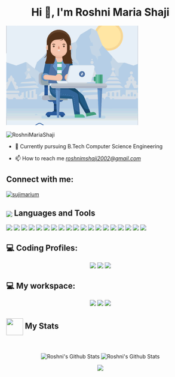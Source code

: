 <h1 align="center">Hi 👋, I'm Roshni Maria Shaji</h1>
<img src="https://github.com/RoshniMariaShaji/RoshniMariaShaji/blob/main/roshni.gif" width="70%" alt="logo.gif"/>
    <br>
    
<p align="left"> <img src="https://komarev.com/ghpvc/?username=RoshniMariaShaji&label=Profile%20views&color=0e75b6&style=flat" alt="RoshniMariaShaji" /> </p>


- 🌱 Currently pursuing B.Tech Computer Science Engineering

- 📫 How to reach me *roshnimshaji2002@gmail.com*

<h2>Connect with me:</h2>
<p align="left">
<a href="https://www.linkedin.com/in/roshni-maria-shaji-4702a920b/" target="blank"><img align="center" src="https://raw.githubusercontent.com/rahuldkjain/github-profile-readme-generator/master/src/images/icons/Social/twitter.svg" alt="sujimarium" height="30" width="40"/></a>
</p>

<div align="left">
<h2><img src="https://emojis.slackmojis.com/emojis/images/1471045863/884/ninja.gif?1471045863" align="center"
                width="45" /> Languages and Tools</h2>
<img src="https://img.shields.io/badge/c%20-%2300599C.svg?&style=for-the-badge&logo=c&logoColor=white"/>
<img src="https://img.shields.io/badge/c++-%2300599C.svg?style=for-the-badge&logo=c%2B%2B&logoColor=white"/>
<img src="https://img.shields.io/badge/Python-FFD43B?style=for-the-badge&logo=python&logoColor=darkgreen"/>
<img src="https://img.shields.io/badge/java-%23ED8B00.svg?&style=for-the-badge&logo=java&logoColor=white"/>
<img src="https://img.shields.io/badge/html5%20-%23E34F26.svg?&style=for-the-badge&logo=html5&logoColor=white"/>
<img src="https://img.shields.io/badge/css3%20-%231572B6.svg?&style=for-the-badge&logo=css3&logoColor=white"/>
<img src="https://img.shields.io/badge/javascript-%23323330.svg?style=for-the-badge&logo=javascript&logoColor=%23F7DF1E"/>
<img src="https://img.shields.io/badge/php-%23777BB4.svg?style=for-the-badge&logo=php&logoColor=white"/>
<img src="https://img.shields.io/badge/MySQL-00000F?style=for-the-badge&logo=mysql&logoColor=white"/>
<img src="https://img.shields.io/badge/MongoDB-%234ea94b.svg?style=for-the-badge&logo=mongodb&logoColor=white"/>

<img src="https://img.shields.io/badge/github%20-%23121011.svg?&style=for-the-badge&logo=github&logoColor=white"/>

<img src="https://img.shields.io/badge/Edge-0078D7?style=for-the-badge&logo=Microsoft-edge&logoColor=white"/> 
<img src="https://img.shields.io/badge/Firefox-FF7139?style=for-the-badge&logo=Firefox-Browser&logoColor=white"/> 
<img src="https://img.shields.io/badge/Google%20Chrome-4285F4?style=for-the-badge&logo=GoogleChrome&logoColor=white"/> 
<img src="https://img.shields.io/badge/Visual_Studio_Code-0078D4?style=for-the-badge&logo=visual%20studio%20code&logoColor=white"/>

<img src="https://img.shields.io/badge/Canva-%2300C4CC.svg?&style=for-the-badge&logo=Canva&logoColor=white"/>
<img src="https://img.shields.io/badge/latex-%23008080.svg?style=for-the-badge&logo=latex&logoColor=white"/>
<img src="https://img.shields.io/badge/LibreOffice-%2318A303?style=for-the-badge&logo=LibreOffice&logoColor=white"/>
<img src="https://img.shields.io/badge/Microsoft_Office-D83B01?style=for-the-badge&logo=microsoft-office&logoColor=white"/>
</div>

<h2 align="left"> 💻 Coding Profiles:</h2>

<div>
<p align="center">
  <a href="https://www.hackerrank.com/roshnimshaji2002"><img src="https://img.shields.io/badge/-Hackerrank-2EC866?style=for-the-badge&logo=HackerRank&logoColor=white"></a>
  <a href="https://leetcode.com/roshni_m_shaji/"><img src="https://img.shields.io/badge/-LeetCode-FFA116?style=for-the-badge&logo=LeetCode&logoColor=black"></a>
  <a href="https://www.codechef.com/users/roshni_m_shaji"><img src="https://img.shields.io/badge/-CodeChef-5B4638?style=for-the-badge&logo=CodeChef&logoColor=white"></a>
</p>
</div>

<h2 align="left"> 💻 My workspace:</h2>

<div>
<p align="center">
   <img src="https://img.shields.io/badge/Windows%2011-%230079d5.svg?style=for-the-badge&logo=Windows%2011&logoColor=white"/>
   <img src="https://img.shields.io/badge/intel-core%20i5%2010th-%230071C5.svg?&style=for-the-badge&logo=intel&logoColor=white" />
   <img src="https://img.shields.io/badge/RAM-8GB-%230071C5.svg?&style=for-the-badge&logoColor=white" />
</p>
</div>

<div align="left">
        <h2><img width="45" height="45" align="center" src="https://giffiles.alphacoders.com/576/57604.gif" /> My Stats</h2>
 </div>
 <br/>

<div>
     <p align="center">
          <img height="160" alt="Roshni's Github Stats"
            src="https://github-readme-stats.vercel.app/api?username=RoshniMariaShaji&show_icons=true&hide_border=true&theme=light&count_private=true" />
           <img alt="Roshni's Github Stats" height="160"
            src="https://github-readme-stats-eight-theta.vercel.app/api/top-langs/?username=RoshniMariaShaji&theme=light&layout=compact&langs_count=8&hide_border=true)" />
     </p>  
        
<p align="center">
  <a href="#">
    <img src="https://github-readme-streak-stats.herokuapp.com/?user=RoshniMariaShaji"/>
  </a>
</p>
    </div>
</div>
